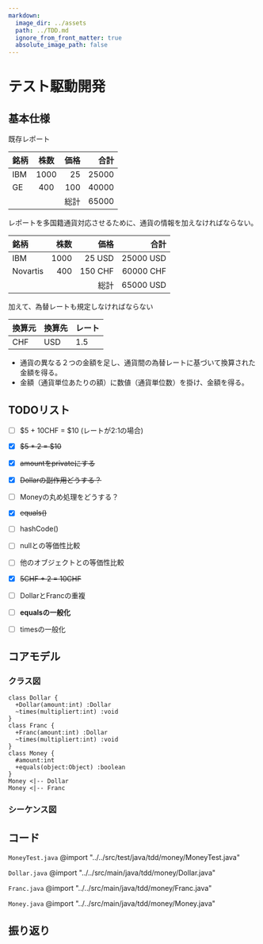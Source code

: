 ```yaml
---
markdown:
  image_dir: ../assets
  path: ../TDD.md
  ignore_from_front_matter: true
  absolute_image_path: false
---
```


# テスト駆動開発


## 基本仕様


既存レポート

|銘柄|株数|価格|合計|
|:---- |:----:|----:|----:|
|IBM |1000|25  |25000|
|GE  |400 |100 |40000|
|    |    |総計 |65000|

レポートを多国籍通貨対応させるために、通貨の情報を加えなければならない。

|銘柄       |株数  |価格  |合計  |
|:----     |----:|----:|----:|
|IBM       |1000|25 USD  |25000 USD|
|Novartis  |400 |150 CHF |60000 CHF|
|          |    |総計 |65000 USD|

加えて、為替レートも規定しなければならない

|換算元|換算先|レート|
|:----|:----|:----|
|CHF|USD|1.5|

+ 通貨の異なる２つの金額を足し、通貨間の為替レートに基づいて換算された金額を得る。
+ 金額（通貨単位あたりの額）に数値（通貨単位数）を掛け、金額を得る。

## TODOリスト

+ [ ] \$5 + 10CHF = \$10 (レートが2:1の場合)
+ [x] ~~\$5 * 2 = \$10~~
+ [x] ~~amountをprivateにする~~
+ [x] ~~Dollarの副作用どうする？~~
+ [ ] Moneyの丸め処理をどうする？
+ [x] ~~equals()~~
+ [ ] hashCode()
+ [ ] nullとの等価性比較
+ [ ] 他のオブジェクトとの等価性比較
+ [x] ~~5CHF + 2 = 10CHF~~
+ [ ] DollarとFrancの重複
+ [ ] **equalsの一般化**
+ [ ] timesの一般化


## コアモデル
### クラス図
```puml
class Dollar {
  +Dollar(amount:int) :Dollar
  ~times(multipliert:int) :void
}
class Franc {
  +Franc(amount:int) :Dollar
  ~times(multipliert:int) :void
}
class Money {
  #amount:int
  +equals(object:Object) :boolean  
}
Money <|-- Dollar
Money <|-- Franc
```
### シーケンス図

## コード
`MoneyTest.java`
@import "../../src/test/java/tdd/money/MoneyTest.java"

`Dollar.java`
@import "../../src/main/java/tdd/money/Dollar.java"

`Franc.java`
@import "../../src/main/java/tdd/money/Franc.java"

`Money.java`
@import "../../src/main/java/tdd/money/Money.java"

## 振り返り
